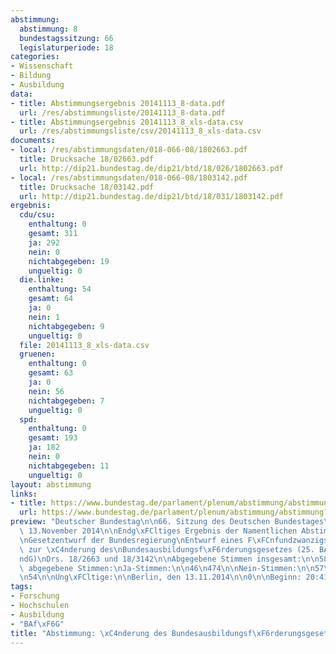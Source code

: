```yaml
---
abstimmung:
  abstimmung: 8
  bundestagssitzung: 66
  legislaturperiode: 18
categories:
- Wissenschaft
- Bildung
- Ausbildung
data:
- title: Abstimmungsergebnis 20141113_8-data.pdf
  url: /res/abstimmungsliste/20141113_8-data.pdf
- title: Abstimmungsergebnis 20141113_8_xls-data.csv
  url: /res/abstimmungsliste/csv/20141113_8_xls-data.csv
documents:
- local: /res/abstimmungsdaten/018-066-08/1802663.pdf
  title: Drucksache 18/02663.pdf
  url: http://dip21.bundestag.de/dip21/btd/18/026/1802663.pdf
- local: /res/abstimmungsdaten/018-066-08/1803142.pdf
  title: Drucksache 18/03142.pdf
  url: http://dip21.bundestag.de/dip21/btd/18/031/1803142.pdf
ergebnis:
  cdu/csu:
    enthaltung: 0
    gesamt: 311
    ja: 292
    nein: 0
    nichtabgegeben: 19
    ungueltig: 0
  die.linke:
    enthaltung: 54
    gesamt: 64
    ja: 0
    nein: 1
    nichtabgegeben: 9
    ungueltig: 0
  file: 20141113_8_xls-data.csv
  gruenen:
    enthaltung: 0
    gesamt: 63
    ja: 0
    nein: 56
    nichtabgegeben: 7
    ungueltig: 0
  spd:
    enthaltung: 0
    gesamt: 193
    ja: 182
    nein: 0
    nichtabgegeben: 11
    ungueltig: 0
layout: abstimmung
links:
- title: https://www.bundestag.de/parlament/plenum/abstimmung/abstimmung?id=314
  url: https://www.bundestag.de/parlament/plenum/abstimmung/abstimmung?id=314
preview: "Deutscher Bundestag\n\n66. Sitzung des Deutschen Bundestages\nam Donnerstag,\
  \ 13.November 2014\n\nEndg\xFCltiges Ergebnis der Namentlichen Abstimmung Nr. 8\n\
  \nGesetzentwurf der Bundesregierung\nEntwurf eines F\xFCnfundzwanzigsten Gesetzes\
  \ zur \xC4nderung des\nBundesausbildungsf\xF6rderungsgesetzes (25. BAf\xF6G\xC4\
  ndG)\nDrs. 18/2663 und 18/3142\n\nAbgegebene Stimmen insgesamt:\n\n585\n\nNicht\
  \ abgegebene Stimmen:\nJa-Stimmen:\n\n46\n474\n\nNein-Stimmen:\n\n57\n\nEnthaltungen:\n\
  \n54\n\nUng\xFCltige:\n\nBerlin, den 13.11.2014\n\n0\n\nBeginn: 20:41\nEnde: 20:44\n"
tags:
- Forschung
- Hochschulen
- Ausbildung
- "BAf\xF6G"
title: "Abstimmung: \xC4nderung des Bundesausbildungsf\xF6rderungsgesetzes"
---
```

